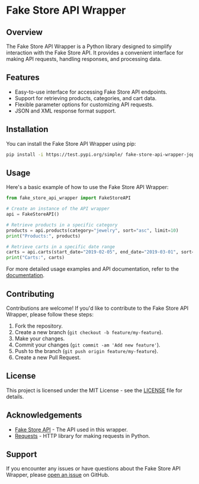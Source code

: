 # Fake Store API Wrapper
## Overview

The Fake Store API Wrapper is a Python library designed to simplify interaction with the Fake Store API. It provides a convenient interface for making API requests, handling responses, and processing data.

## Features

- Easy-to-use interface for accessing Fake Store API endpoints.
- Support for retrieving products, categories, and cart data.
- Flexible parameter options for customizing API requests.
- JSON and XML response format support.

## Installation

You can install the Fake Store API Wrapper using pip:

```bash
pip install -i https://test.pypi.org/simple/ fake-store-api-wrapper-jopgood
```

## Usage

Here's a basic example of how to use the Fake Store API Wrapper:

```python
from fake_store_api_wrapper import FakeStoreAPI

# Create an instance of the API wrapper
api = FakeStoreAPI()

# Retrieve products in a specific category
products = api.products(category="jewelry", sort="asc", limit=10)
print("Products:", products)

# Retrieve carts in a specific date range
carts = api.carts(start_date="2019-02-05", end_date="2019-03-01", sort="asc", limit=10)
print("Carts:", carts)
```

For more detailed usage examples and API documentation, refer to the [documentation](https://fakestoreapi.com/docs).

## Contributing

Contributions are welcome! If you'd like to contribute to the Fake Store API Wrapper, please follow these steps:

1. Fork the repository.
2. Create a new branch (`git checkout -b feature/my-feature`).
3. Make your changes.
4. Commit your changes (`git commit -am 'Add new feature'`).
5. Push to the branch (`git push origin feature/my-feature`).
6. Create a new Pull Request.

## License

This project is licensed under the MIT License - see the [LICENSE](https://github.com/Jopgood/Fake-Store-API-Wrapper/blob/main/LICENSE) file for details.

## Acknowledgements

- [Fake Store API](https://fakestoreapi.com/) - The API used in this wrapper.
- [Requests](https://docs.python-requests.org/en/latest/) - HTTP library for making requests in Python.

## Support

If you encounter any issues or have questions about the Fake Store API Wrapper, please [open an issue](https://github.com/Jopgood/Fake-Store-API-Wrapper/issues) on GitHub.